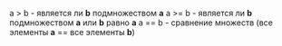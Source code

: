 a > b - является ли **b** подмножеством **a**
a >= b - является ли **b** подмножеством **a** или **b** равно **a**
a == b - сравнение множеств (все элементы **a** == все элементы **b**)